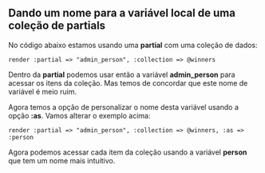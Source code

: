 ## Dando um nome para a variável local de uma coleção de partials

No código abaixo estamos usando uma **partial** com uma coleção de dados:

	render :partial => "admin_person", :collection => @winners

Dentro da **partial** podemos usar então a variável **admin\_person** para acessar os itens da coleção. Mas temos de concordar que este nome de variável é meio ruim.

Agora temos a opção de personalizar o nome desta variável usando a opção **:as**. Vamos alterar o exemplo acima:

	render :partial => "admin_person", :collection => @winners, :as => :person

Agora podemos acessar cada item da coleção usando a variável **person** que tem um nome mais intuitivo.
